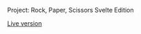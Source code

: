 Project: Rock, Paper, Scissors
Svelte Edition

[Live version](https://scrof90.github.io/rps-svelte/ "Rock, Paper, Scissors SE")
